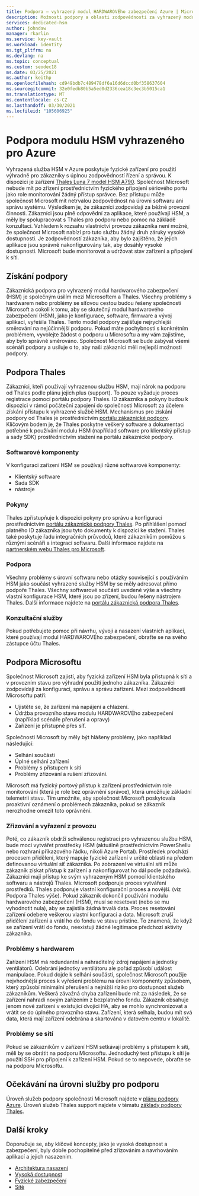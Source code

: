 ```yaml
---
title: Podpora – vyhrazený modul HARDWAROVÉho zabezpečení Azure | Microsoft Docs
description: Možnosti podpory a oblasti zodpovědnosti za vyhrazený modul HARDWAROVÉho zabezpečení Azure v různých scénářích
services: dedicated-hsm
author: johndaw
manager: rkarlin
ms.service: key-vault
ms.workload: identity
ms.tgt_pltfrm: na
ms.devlang: na
ms.topic: conceptual
ms.custom: seodec18
ms.date: 03/25/2021
ms.author: keithp
ms.openlocfilehash: cd949bdb7c489478df6a16d6dccd0bf358637604
ms.sourcegitcommit: 32e0fedb80b5a5ed0d2336cea18c3ec3b5015ca1
ms.translationtype: MT
ms.contentlocale: cs-CZ
ms.lasthandoff: 03/30/2021
ms.locfileid: "105606925"
---
```

# <a name="azure-dedicated-hsm-supportability"></a>Podpora modulu HSM vyhrazeného pro Azure

Vyhrazená služba HSM v Azure poskytuje fyzické zařízení pro použití výhradně pro zákazníky s úplnou zodpovědností řízení a správou. K dispozici je zařízení [Thales Luna 7 model HSM A790](https://cpl.thalesgroup.com/encryption/hardware-security-modules/network-hsms). Společnost Microsoft nebude mít po zřízení prostřednictvím fyzického připojení sériového portu jako role monitorování žádný přístup správce.  Bez přístupu může společnost Microsoft mít netrvalou zodpovědnost na úrovni softwaru ani správu systému. Výsledkem je, že zákazníci zodpovídají za běžné provozní činnosti.
Zákazníci jsou plně odpovědní za aplikace, které používají HSM, a měly by spolupracovat s Thales pro podporu nebo pomoc na základě konzultací. Vzhledem k rozsahu vlastnictví provozu zákazníka není možné, že společnost Microsoft nabízí pro tuto službu žádný druh záruky vysoké dostupnosti. Je zodpovědností zákazníka, aby bylo zajištěno, že jejich aplikace jsou správně nakonfigurovány tak, aby dosáhly vysoké dostupnosti. Microsoft bude monitorovat a udržovat stav zařízení a připojení k síti.

## <a name="getting-support"></a>Získání podpory

Zákaznická podpora pro vyhrazený modul hardwarového zabezpečení (HSM) je společným úsilím mezi Microsoftem a Thales. Všechny problémy s hardwarem nebo problémy se síťovou cestou budou řešeny společností Microsoft a cokoli k tomu, aby se skutečný modul hardwarového zabezpečení (HSM), jako je konfigurace, software, firmware a vývoj aplikací, vyřešila Thales. Tento model podpory zajišťuje nejrychlejší směrování na nejúčinnější podporu. Pokud máte pochybnosti s konkrétním problémem, vyvolejte žádost o podporu u Microsoftu a my vám zajistíme, aby bylo správně směrováno. Společnost Microsoft se bude zabývat všemi scénáři podpory a usiluje o to, aby naši zákazníci měli nejlepší možnosti podpory.

## <a name="thales-support"></a>Podpora Thales

Zákazníci, kteří používají vyhrazenou službu HSM, mají nárok na podporu od Thales podle plánu jejich plus (support). To pouze vyžaduje proces registrace pomocí portálu podpory Thales. ID zákazníka a pokyny budou k dispozici v rámci počáteční zapojení do společnosti Microsoft za účelem získání přístupu k vyhrazené službě HSM. Mechanismus pro získání podpory od Thales je prostřednictvím [portálu zákaznické podpory](https://supportportal.thalesgroup.com/csm).
Klíčovým bodem je, že Thales poskytne veškerý software a dokumentaci potřebné k používání modulu HSM (například software pro klientský přístup a sady SDK) prostřednictvím stažení na portálu zákaznické podpory.

### <a name="software-components"></a>Softwarové komponenty

V konfiguraci zařízení HSM se používají různé softwarové komponenty:

* Klientský software
* Sada SDK
* nástroje

### <a name="guidance"></a>Pokyny

Thales zpřístupňuje k dispozici pokyny pro správu a konfiguraci prostřednictvím [portálu zákaznické podpory Thales](https://supportportal.thalesgroup.com/csm). Po přihlášení pomocí platného ID zákazníka jsou tyto dokumenty k dispozici ke stažení. Thales také poskytuje řadu integračních průvodců, které zákazníkům pomůžou s různými scénáři a integrací softwaru. Další informace najdete na [partnerském webu Thales pro Microsoft](https://cpl.thalesgroup.com/partners/overview).

### <a name="support"></a>Podpora

Všechny problémy s úrovní softwaru nebo otázky související s používáním HSM jako součást vyhrazené služby HSM by se měly adresovat přímo podpoře Thales. Všechny softwarové součásti uvedené výše a všechny vlastní konfigurace HSM, které jsou po zřízení, budou řešeny nástrojem Thales. Další informace najdete na [portálu zákaznická podpora Thales](https://supportportal.thalesgroup.com/csm).

### <a name="consulting-services"></a>Konzultační služby

Pokud potřebujete pomoc při návrhu, vývoji a nasazení vlastních aplikací, které používají modul HARDWAROVÉho zabezpečení, obraťte se na svého zástupce účtu Thales.

## <a name="microsoft-support"></a>Podpora Microsoftu

Společnost Microsoft zajistí, aby fyzická zařízení HSM byla přístupná k síti a v provozním stavu pro výhradní použití jednoho zákazníka. Zákazníci zodpovídají za konfiguraci, správu a správu zařízení. Mezi zodpovědnosti Microsoftu patří:

* Ujistěte se, že zařízení má napájení a chlazení.
* Údržba provozního stavu modulu HARDWAROVÉho zabezpečení (například scénáře přerušení a opravy)
* Zařízení je přístupné přes síť.

Společnosti Microsoft by měly být hlášeny problémy, jako například následující:

* Selhání součásti
* Úplné selhání zařízení
* Problémy s přístupem k síti
* Problémy zřizování a rušení zřizování.

Microsoft má fyzický portový přístup k zařízení prostřednictvím role monitorování (která je role bez oprávnění správce), která umožňuje základní telemetrii stavu.  Tím umožníte, aby společnost Microsoft poskytovala proaktivní oznámení o problémech zákazníka, pokud se zákazník nerozhodne omezit toto oprávnění. 

### <a name="provisioning-and-decommissioning"></a>Zřizování a vyřazení z provozu

Poté, co zákazník obdrží schválenou registraci pro vyhrazenou službu HSM, bude moci vytvářet prostředky HSM (aktuálně prostřednictvím PowerShellu nebo rozhraní příkazového řádku, nikoli Azure Portal). Prostředek prochází procesem přidělení, který mapuje fyzické zařízení v určité oblasti na předem definovanou virtuální síť zákazníka. Po zobrazení ve virtuální síti může zákazník získat přístup k zařízení a nakonfigurovat ho dál podle požadavků. Zákazníci mají přístup ke svým vyhrazeným HSM pomocí klientského softwaru a nástrojů Thales. Microsoft podporuje proces vytváření prostředků. Thales podporuje vlastní konfigurační proces a novější. (viz Podpora Thales výše). Pokud zákazník dokončil používání modulu hardwarového zabezpečení (HSM), musí se resetovat (nebo se mu vyhodnotit nula), aby se zajistila žádná trvalá data. Proces resetování zařízení odebere veškerou vlastní konfiguraci a data. Microsoft zruší přidělení zařízení a vrátí ho do fondu ve stavu pristine. To znamená, že když se zařízení vrátí do fondu, neexistují žádné legitimace předchozí aktivity zákazníka. 

### <a name="hardware-issues"></a>Problémy s hardwarem

Zařízení HSM má redundantní a nahraditelný zdroj napájení a jednotky ventilátorů.  Odebrání jednotky ventilátoru ale pořád způsobí událost manipulace. Pokud dojde k selhání součásti, společnost Microsoft použije nejvhodnější proces k vyřešení problému na úrovni komponenty způsobem, který způsobí minimální přerušení a nejnižší riziko pro dostupnost služeb zákazníkům.
Veškerá závažná chyba zařízení bude mít za následek, že se zařízení nahradí novým zařízením z bezplatného fondu. Zákazník obsahuje jenom nové zařízení v existující dvojici HA, aby se mohlo synchronizovat a vrátit se do úplného provozního stavu. Zařízení, která selhala, budou mít svá data, která mají zařízení odebrána a skartována v datovém centru v lokalitě. 

### <a name="networking-issues"></a>Problémy se sítí

Pokud se zákazníkům v zařízení HSM setkávají problémy s přístupem k síti, měli by se obrátit na podporu Microsoftu. Jednoduchý test přístupu k síti je použití SSH pro připojení k zařízení HSM. Pokud se to nepovede, obraťte se na podporu Microsoftu.

## <a name="service-level-expectations-for-support"></a>Očekávání na úrovni služby pro podporu

Úroveň služeb podpory společnosti Microsoft najdete v [plánu podpory Azure](https://azure.microsoft.com/support/plans/).
Úroveň služeb Thales support najdete v tématu [základy podpory Thales](https://azure.microsoft.com/support/plans/).

## <a name="next-steps"></a>Další kroky

Doporučuje se, aby klíčové koncepty, jako je vysoká dostupnost a zabezpečení, byly dobře pochopitelné před zřizováním a navrhováním aplikací a jejich nasazením.

* [Architektura nasazení](deployment-architecture.md)
* [Vysoká dostupnost](high-availability.md)
* [Fyzické zabezpečení](physical-security.md)
* [Sítě](networking.md)

